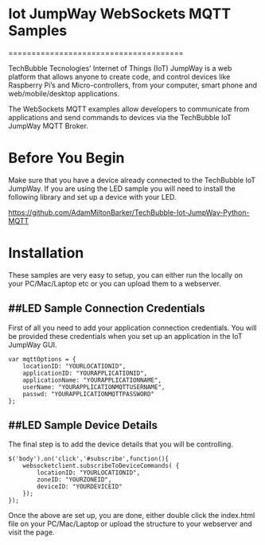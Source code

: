 # Iot JumpWay WebSockets MQTT Samples
======================================

TechBubble Tecnologies’ Internet of Things (IoT) JumpWay is a web platform that allows anyone to create code, and control devices like Raspberry Pi’s and Micro-controllers, from your computer, smart phone and web/mobile/desktop applications.

The WebSockets MQTT examples allow developers to communicate from applications and send commands to devices via the TechBubble IoT JumpWay MQTT Broker.

# Before You Begin

Make sure that you have a device already connected to the TechBubble IoT JumpWay. If you are using the LED sample you will need to install the following library and set up a device with your LED.

  https://github.com/AdamMiltonBarker/TechBubble-Iot-JumpWay-Python-MQTT
  
# Installation

These samples are very easy to setup, you can either run the locally on your PC/Mac/Laptop etc or you can upload them to a webserver.

##LED Sample Connection Credentials
------------

First of all you need to add your application connection credentials. You will be provided these credentials when you set up an application in the IoT JumpWay GUI.

```
var mqttOptions = {
	locationID: "YOURLOCATIONID",
	applicationID: "YOURAPPLICATIONID",
	applicationName: "YOURAPPLICATIONNAME",
	userName: "YOURAPPLICATIONMQTTUSERNAME",
	passwd: "YOURAPPLICATIONMQTTPASSWORD"
};
```

##LED Sample Device Details
------------

The final step is to add the device details that you will be controlling.

```
$('body').on('click','#subscribe',function(){			
	websocketclient.subscribeToDeviceCommands( {
		locationID: "YOURLOCATIONID",
		zoneID: "YOURZONEID",
		deviceID: "YOURDEVICEID"
	});			
}); 
```

Once the above are set up, you are done, either double click the index.html file on your PC/Mac/Laptop or upload the structure to your webserver and visit the page.


